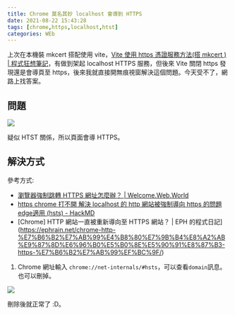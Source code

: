 ```yaml
---
title: Chrome 莫名其妙 localhost 會導到 HTTPS
date: 2021-08-22 15:43:28
tags: [chrome,https,localhost,htst]
categories: WEb
---
```


上次在本機裝 mkcert 搭配使用 vite，[Vite 使用 https 憑證服務方法(搭 mkcert ) | 程式狂想筆記](https://malagege.github.io/blog/2021/07/04/Vite-%E4%BD%BF%E7%94%A8-https-%E6%86%91%E8%AD%89%E6%9C%8D%E5%8B%99%E6%96%B9%E6%B3%95-%E6%90%AD-mkcert/)，有做到架起 localhost HTTPS 服務，但後來 Vite 關閉 https 發現還是會導頁至 https，後來我就直接開無痕視窗解決這個問題。今天受不了，網路上找答案。

<!--more-->

## 問題

![](https://i.imgur.com/eTggfqk.png)


疑似 HTST 關係，所以頁面會導 HTTPS。



## 解決方式

參考方式:
- [瀏覽器強制跳轉 HTTPS 網址怎麼辦？ | Welcome.Web.World](https://hsiangfeng.github.io/other/20200723/3866554212/)
- [https chrome 打不開 解決 localhost 的 http 網站被強制導向 https 的問題 edge適用 (hsts) - HackMD](https://hackmd.io/@Not/H1zDgerN8)
- [Chrome] HTTP 網站一直被重新導向至 HTTPS 網站？ | EPH 的程式日記](https://ephrain.net/chrome-http-%E7%B6%B2%E7%AB%99%E4%B8%80%E7%9B%B4%E8%A2%AB%E9%87%8D%E6%96%B0%E5%B0%8E%E5%90%91%E8%87%B3-https-%E7%B6%B2%E7%AB%99%EF%BC%9F/)


1. Chrome 網址輸入 `chrome://net-internals/#hsts`，可以查看`domain`訊息。也可以刪掉。

![](https://i.imgur.com/UYW2UK2.png)


刪除後就正常了 :D。